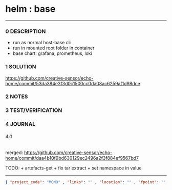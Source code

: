# helm : base
--------------------------------
### 0 DESCRIPTION

- run as normal host-base cli
- run in  mounted root folder in container
- base chart: grafana, prometheus, loki

### 1 SOLUTION

https://github.com/creative-sensor/echo-home/commit/53da384e3f3d0c1500cc0da08ac6259af1d98dce

### 2 NOTES


### 3 TEST/VERIFICATION


### 4 JOURNAL

###### 4.0

merged: https://github.com/creative-sensor/echo-home/commit/daa4b10f9bd630129ec2496a2f3f884ef9567bd7

TODO:
    + artefacts-get
    + fix tar extract
    + set namespace in value


--------------------------------
```json
{ "project_code": "MONO" , "links": "" , "location": "" , "fpoint": "" }
```

